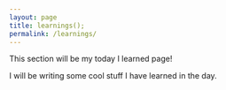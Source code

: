 ```yaml
---
layout: page
title: learnings();
permalink: /learnings/
---
```


This section will be my today I learned page!

I will be writing some cool stuff I have learned in the day.
